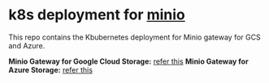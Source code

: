 # k8s deployment for [minio](https://min.io/)

This repo contains the Kbubernetes deployment for Minio gateway for GCS and Azure.

**Minio Gateway for Google Cloud Storage:** [refer this](https://docs.min.io/docs/minio-gateway-for-gcs.html)
**Minio Gateway for Azure Storage:** [refer this](https://docs.min.io/docs/minio-gateway-for-azure.html)
